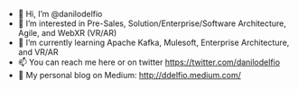 - 👋 Hi, I’m @danilodelfio
- 👀 I’m interested in Pre-Sales, Solution/Enterprise/Software Architecture, Agile, and WebXR (VR/AR)
- 🌱 I’m currently learning Apache Kafka, Mulesoft, Enterprise Architecture, and VR/AR
- 📫 You can reach me here or on twitter https://twitter.com/danilodelfio 
- 📄 My personal blog on Medium: http://ddelfio.medium.com/

<!---
danilodelfio/danilodelfio is a ✨ special ✨ repository because its `README.md` (this file) appears on your GitHub profile.
You can click the Preview link to take a look at your changes.
--->
